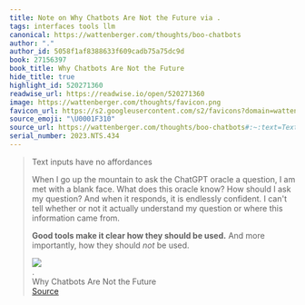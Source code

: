 ```yaml
---
title: Note on Why Chatbots Are Not the Future via .
tags: interfaces tools llm
canonical: https://wattenberger.com/thoughts/boo-chatbots
author: "."
author_id: 5058f1af8388633f609cadb75a75dc9d
book: 27156397
book_title: Why Chatbots Are Not the Future
hide_title: true
highlight_id: 520271360
readwise_url: https://readwise.io/open/520271360
image: https://wattenberger.com/thoughts/favicon.png
favicon_url: https://s2.googleusercontent.com/s2/favicons?domain=wattenberger.com
source_emoji: "\U0001F310"
source_url: https://wattenberger.com/thoughts/boo-chatbots#:~:text=Text%20inputs%20have,*not*%20be%20used.
serial_number: 2023.NTS.434
---
```

> Text inputs have no affordances
> 
> When I go up the mountain to ask the ChatGPT oracle a question, I am met with a blank face. What does this oracle know? How should I ask my question? And when it responds, it is endlessly confident. I can't tell whether or not it actually understand my question or where this information came from.
> 
> **Good tools make it clear how they should be used.** And more importantly, how they should *not* be used.
> <div class="quoteback-footer"><div class="quoteback-avatar"><img class="mini-favicon" src="https://s2.googleusercontent.com/s2/favicons?domain=wattenberger.com"></div><div class="quoteback-metadata"><div class="metadata-inner"><span style="display:none">FROM:</span><div aria-label="." class="quoteback-author"> .</div><div aria-label="Why Chatbots Are Not the Future" class="quoteback-title"> Why Chatbots Are Not the Future</div></div></div><div class="quoteback-backlink"><a target="_blank" aria-label="go to the full text of this quotation" rel="noopener" href="https://wattenberger.com/thoughts/boo-chatbots#:~:text=Text%20inputs%20have,*not*%20be%20used." class="quoteback-arrow"> Source</a></div></div>